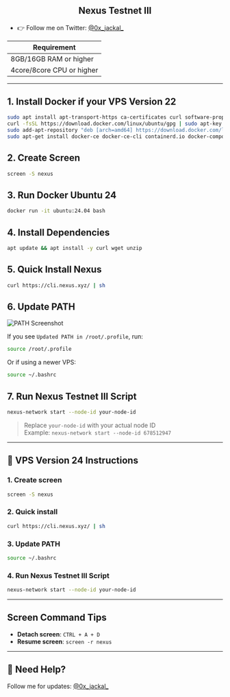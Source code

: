 # <h2 align=center>Nexus Testnet III</h2>

- 👉 Follow me on Twitter: [@0x_jackal_](https://x.com/0x_jackal_)

| **Requirement**         |
|-------------------------|
| 8GB/16GB RAM or higher  |
| 4core/8core CPU or higher |

---

## 1. Install Docker if your VPS Version 22
```bash
sudo apt install apt-transport-https ca-certificates curl software-properties-common -y && \
curl -fsSL https://download.docker.com/linux/ubuntu/gpg | sudo apt-key add - && \
sudo add-apt-repository "deb [arch=amd64] https://download.docker.com/linux/ubuntu focal stable" && \
sudo apt-get install docker-ce docker-ce-cli containerd.io docker-compose-plugin -y
```

## 2. Create Screen
```bash
screen -S nexus
```

## 3. Run Docker Ubuntu 24
```bash
docker run -it ubuntu:24.04 bash
```

## 4. Install Dependencies
```bash
apt update && apt install -y curl wget unzip
```

## 5. Quick Install Nexus
```bash
curl https://cli.nexus.xyz/ | sh
```

## 6. Update PATH
![PATH Screenshot](https://github.com/user-attachments/assets/c033c96c-9df4-4eb0-8b64-3ff6f79c1faa)

If you see `Updated PATH in /root/.profile`, run:
```bash
source /root/.profile
```

Or if using a newer VPS:
```bash
source ~/.bashrc
```

## 7. Run Nexus Testnet III Script
```bash
nexus-network start --node-id your-node-id
```

> Replace `your-node-id` with your actual node ID  
> Example: `nexus-network start --node-id 678512947`

---

## 📍 VPS Version 24 Instructions

### 1. Create screen
```bash
screen -S nexus
```

### 2. Quick install
```bash
curl https://cli.nexus.xyz/ | sh
```

### 3. Update PATH
```bash
source ~/.bashrc
```

### 4. Run Nexus Testnet III Script
```bash
nexus-network start --node-id your-node-id
```

---

## Screen Command Tips

- **Detach screen**: `CTRL + A + D`  
- **Resume screen**: `screen -r nexus`

---

## 🔔 Need Help?
Follow me for updates: [@0x_jackal_](https://x.com/0x_jackal_)
